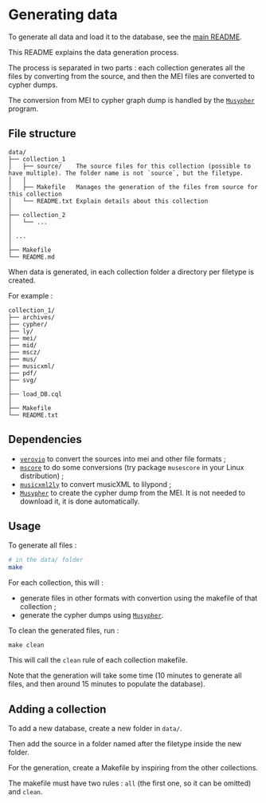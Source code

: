 # Generating data
To generate all data and load it to the database, see the [main README](../../README.md#generate-files).

This README explains the data generation process.

The process is separated in two parts : each collection generates all the files by converting from the source, and then the MEI files are converted to cypher dumps.

The conversion from MEI to cypher graph dump is handled by the [`Musypher`](https://github.com/lasercata/Musypher) program.

## File structure
```
data/
├── collection_1
│   ├── source/    The source files for this collection (possible to have multiple). The folder name is not `source`, but the filetype.
│   │
│   ├── Makefile   Manages the generation of the files from source for this collection
│   └── README.txt Explain details about this collection
│
├── collection_2
│   └── ...
│
│ ...
│
├── Makefile
└── README.md
```

When data is generated, in each collection folder a directory per filetype is created.

For example :
```
collection_1/
├── archives/
├── cypher/
├── ly/
├── mei/
├── mid/
├── mscz/
├── mus/
├── musicxml/
├── pdf/
├── svg/
│
├── load_DB.cql
│
├── Makefile
└── README.txt
```

## Dependencies
- [`verovio`](https://book.verovio.org/installing-or-building-from-sources/command-line.html) to convert the sources into mei and other file formats ;
- [`mscore`](https://musescore.org/en/download) to do some conversions (try package `musescore` in your Linux distribution) ;
- [`musicxml2ly`](https://manpages.ubuntu.com/manpages/trusty/man1/musicxml2ly.1.html) to convert musicXML to lilypond ;
- [`Musypher`](https://github.com/lasercata/Musypher) to create the cypher dump from the MEI. It is not needed to download it, it is done automatically.

## Usage
To generate all files :
```bash
# in the data/ folder
make
```
For each collection, this will :
- generate files in other formats with convertion using the makefile of that collection ;
- generate the cypher dumps using [`Musypher`](https://github.com/lasercata/Musypher).

To clean the generated files, run :
```
make clean
```
This will call the `clean` rule of each collection makefile.


Note that the generation will take some time (10 minutes to generate all files, and then around 15 minutes to populate the database).

## Adding a collection
To add a new database, create a new folder in `data/`.

Then add the source in a folder named after the filetype inside the new folder.

For the generation, create a Makefile by inspiring from the other collections.

The makefile must have two rules : `all` (the first one, so it can be omitted) and `clean`.
